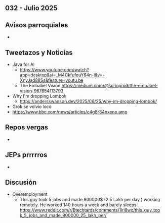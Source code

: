 032 - Julio 2025
--

## Avisos parroquiales
*

## Tweetazos y Noticias
* Java for AI
  * https://www.youtube.com/watch?app=desktop&si=_M4CkfufouY64n-I&v=-XnyJad88Ss&feature=youtu.be
  * The Embabel Vision https://medium.com/@springrod/the-embabel-vision-967654f13793
* Why I'm dropping Lombok
  * https://andersswanson.dev/2025/06/25/why-im-dropping-lombok/
* Grok se volvio loco
* https://www.bbc.com/news/articles/c4g8r34nxeno.amp

## Repos vergas

*

## JEPs prrrrros

*

## Discusión
* Overemployment
  * This guy took 5 jobs and made 800000$ (2.5 Lakh per day ) working remotely. He worked 140 hours a week and barely sleeps. https://www.reddit.com/r/Btechtards/comments/1lri8wc/this_guy_took_5_jobs_and_made_800000_25_lakh_per/
